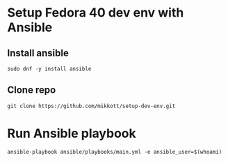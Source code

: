 # Setup Fedora 40 dev env with Ansible

## Install ansible
`sudo dnf -y install ansible`

## Clone repo
`git clone https://github.com/mikkott/setup-dev-env.git`

# Run Ansible playbook
`ansible-playbook ansible/playbooks/main.yml -e ansible_user=$(whoami)`